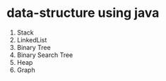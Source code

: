 # data-structure using java
  1. Stack 
  2. LinkedList 
  3. Binary Tree 
  4. Binary Search Tree
  5. Heap
  6. Graph

